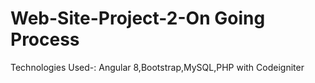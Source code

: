 # Web-Site-Project-2-On Going Process
Technologies Used-: Angular 8,Bootstrap,MySQL,PHP with Codeigniter
